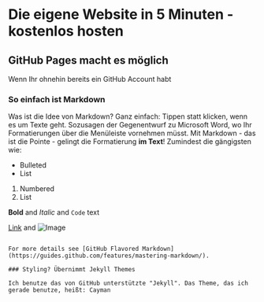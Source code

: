 # Die eigene Website in 5 Minuten - kostenlos hosten

## GitHub Pages macht es möglich

Wenn Ihr ohnehin bereits ein GitHub Account habt

### So einfach ist Markdown

Was ist die Idee von Markdown? Ganz einfach: Tippen statt klicken, wenn es um Texte geht. Sozusagen der Gegenentwurf zu Microsoft Word, wo Ihr Formatierungen über die Menüleiste vornehmen müsst. Mit Markdown - das ist die Pointe - gelingt die Formatierung **im Text**! Zumindest die gängigsten wie:

- Bulleted
- List

1. Numbered
2. List

**Bold** and _Italic_ and `Code` text

[Link](url) and ![Image](src)

```

For more details see [GitHub Flavored Markdown](https://guides.github.com/features/mastering-markdown/).

### Styling? Übernimmt Jekyll Themes

Ich benutze das von GitHub unterstützte "Jekyll". Das Theme, das ich gerade benutze, heißt: Cayman
```
